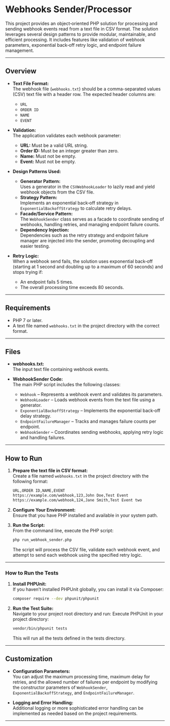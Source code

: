 # Webhooks Sender/Processor

This project provides an object‑oriented PHP solution for processing and sending webhook events read from a text file in CSV format. The solution leverages several design patterns to provide modular, maintainable, and efficient processing. It includes features like validation of webhook parameters, exponential back‑off retry logic, and endpoint failure management.

---

## Overview

- **Text File Format:**  
  The webhook file (`webhooks.txt`) should be a comma-separated values (CSV) text file with a header row. The expected header columns are:
  - `URL`
  - `ORDER ID`
  - `NAME`
  - `EVENT`

- **Validation:**  
  The application validates each webhook parameter:
  - **URL:** Must be a valid URL string.
  - **Order ID:** Must be an integer greater than zero.
  - **Name:** Must not be empty.
  - **Event:** Must not be empty.

- **Design Patterns Used:**
  - **Generator Pattern:**  
    Uses a generator in the `CSVWebhookLoader` to lazily read and yield webhook objects from the CSV file.
  - **Strategy Pattern:**  
    Implements an exponential back‑off strategy in `ExponentialBackoffStrategy` to calculate retry delays.
  - **Facade/Service Pattern:**  
    The `WebhookSender` class serves as a facade to coordinate sending of webhooks, handling retries, and managing endpoint failure counts.
  - **Dependency Injection:**  
    Dependencies such as the retry strategy and endpoint failure manager are injected into the sender, promoting decoupling and easier testing.

- **Retry Logic:**  
  When a webhook send fails, the solution uses exponential back‑off (starting at 1 second and doubling up to a maximum of 60 seconds) and stops trying if:
  - An endpoint fails 5 times.
  - The overall processing time exceeds 80 seconds.

---

## Requirements

- PHP 7 or later.
- A text file named `webhooks.txt` in the project directory with the correct format.

---

## Files

- **webhooks.txt:**  
  The input text file containing webhook events.

- **WebhookSender Code:**  
  The main PHP script includes the following classes:
  - `Webhook` – Represents a webhook event and validates its parameters.
  - `WebhookLoader` – Loads webhook events from the text file using a generator.
  - `ExponentialBackoffStrategy` – Implements the exponential back‑off delay strategy.
  - `EndpointFailureManager` – Tracks and manages failure counts per endpoint.
  - `WebhookSender` – Coordinates sending webhooks, applying retry logic and handling failures.

---

## How to Run

1. **Prepare the text file in CSV format:**  
   Create a file named `webhooks.txt` in the project directory with the following format:

   ```bash
   URL,ORDER ID,NAME,EVENT
   https://example.com/webhook,123,John Doe,Test Event
   https://example.com/webhook,124,Jane Smith,Test Event two
   ```

2. **Configure Your Environment:**  
   Ensure that you have PHP installed and available in your system path.

3. **Run the Script:**  
   From the command line, execute the PHP script:
   ```bash
   php run_webhook_sender.php
   ```
   The script will process the CSV file, validate each webhook event, and attempt to send each webhook using the specified retry logic.

---

### How to Run the Tests

1. **Install PHPUnit:**  
   If you haven’t installed PHPUnit globally, you can install it via Composer:
   ```bash
   composer require --dev phpunit/phpunit
   ```

2. **Run the Test Suite:**  
   Navigate to your project root directory and run:
   Execute PHPUnit in your project directory:
   ```bash
   vendor/bin/phpunit tests
   ```
   This will run all the tests defined in the tests directory.

---

## Customization

- **Configuration Parameters:**  
  You can adjust the maximum processing time, maximum delay for retries, and the allowed number of failures per endpoint by modifying the constructor parameters of `WebhookSender`, `ExponentialBackoffStrategy`, and `EndpointFailureManager`.

- **Logging and Error Handling:**  
  Additional logging or more sophisticated error handling can be implemented as needed based on the project requirements.

---

